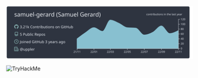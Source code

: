 [![](https://raw.githubusercontent.com/samuel-gerard/samuel-gerard/master/profile-summary-card-output/nord_dark/0-profile-details.svg)](https://github.com/vn7n24fzkq/github-profile-summary-cards)

 <img src="https://tryhackme-badges.s3.amazonaws.com/Dvk.png" alt="TryHackMe">
